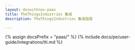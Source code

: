 ```yaml
---
layout: docwithnav-paas
title: TheThingsIndustries 集成
description: TheThingsIndustries 集成指南

---
```

{% assign docsPrefix = "paas/" %}
{% include docs/pe/user-guide/integrations/tti.md %}